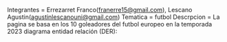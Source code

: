 Integrantes = Errezarret Franco(franerre15@gmail.com), Lescano Agustin(agustinlescanouni@gmail.com)
Tematica = futbol
Descrpcion = La pagina se basa en los 10 goleadores del futbol europeo en la temporada 2023
diagrama entidad relación (DER):